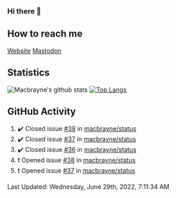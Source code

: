 ### Hi there 👋
## How to reach me
[Website](https://macbrayne.de)
[Mastodon](https://norden.social/@florentin)
<!--
Missing: Email
-->
## Statistics
![Macbrayne's github stats](https://github-readme-stats.vercel.app/api?username=macbrayne&count_private=true&show_icons=true&hide_rank=true&custom_title=macbrayne's%20GitHub%20Stats)
[![Top Langs](https://github-readme-stats.vercel.app/api/top-langs/?username=macbrayne&exclude_repo=liftron&layout=compact)](https://github.com/anuraghazra/github-readme-stats)
## GitHub Activity

<!--RECENT_ACTIVITY:start-->
1. ✔️ Closed issue [#38](https://github.com/macbrayne/status/issues/38) in [macbrayne/status](https://github.com/macbrayne/status)
2. ✔️ Closed issue [#37](https://github.com/macbrayne/status/issues/37) in [macbrayne/status](https://github.com/macbrayne/status)
3. ✔️ Closed issue [#36](https://github.com/macbrayne/status/issues/36) in [macbrayne/status](https://github.com/macbrayne/status)
4. ❗️ Opened issue [#38](https://github.com/macbrayne/status/issues/38) in [macbrayne/status](https://github.com/macbrayne/status)
5. ❗️ Opened issue [#37](https://github.com/macbrayne/status/issues/37) in [macbrayne/status](https://github.com/macbrayne/status)
<!--RECENT_ACTIVITY:end-->

<!--RECENT_ACTIVITY:last_update-->
Last Updated: Wednesday, June 29th, 2022, 7:11:34 AM
<!--RECENT_ACTIVITY:last_update_end-->


<!--
**macbrayne/macbrayne** is a ✨ _special_ ✨ repository because its `README.md` (this file) appears on your GitHub profile.

Here are some ideas to get you started:

- 🔭 I’m currently working on ...
- 🌱 I’m currently learning ...
- 👯 I’m looking to collaborate on ...
- 🤔 I’m looking for help with ...
- 💬 Ask me about ...
- 📫 How to reach me: ...
- 😄 Pronouns: ...
- ⚡ Fun fact: ...
-->

